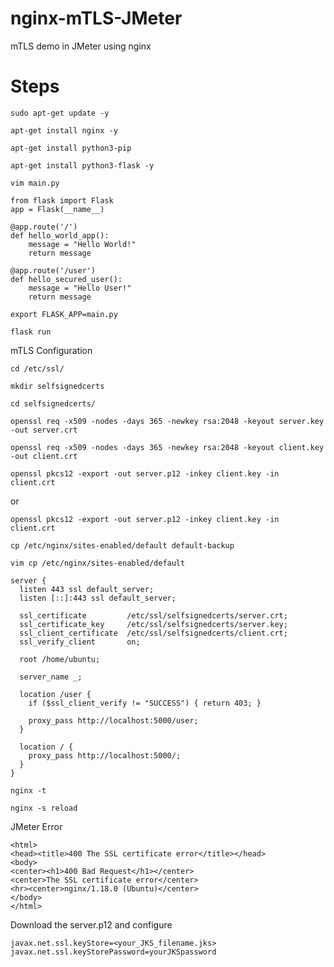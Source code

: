 # nginx-mTLS-JMeter
mTLS demo in JMeter using nginx

# Steps

```
sudo apt-get update -y
```

```
apt-get install nginx -y
```

```
apt-get install python3-pip
```

```
apt-get install python3-flask -y
```

```
vim main.py
```

```
from flask import Flask
app = Flask(__name__)

@app.route('/')
def hello_world_app():
    message = "Hello World!"
    return message

@app.route('/user')
def hello_secured_user():
    message = "Hello User!"
    return message
```

```
export FLASK_APP=main.py
```

```
flask run
```

mTLS Configuration

```
cd /etc/ssl/
```

```
mkdir selfsignedcerts
```

```
cd selfsignedcerts/
```

```
openssl req -x509 -nodes -days 365 -newkey rsa:2048 -keyout server.key -out server.crt
```

```
openssl req -x509 -nodes -days 365 -newkey rsa:2048 -keyout client.key -out client.crt
```

```
openssl pkcs12 -export -out server.p12 -inkey client.key -in client.crt
```
or
```
openssl pkcs12 -export -out server.p12 -inkey client.key -in client.crt
```

```
cp /etc/nginx/sites-enabled/default default-backup
```

```
vim cp /etc/nginx/sites-enabled/default
```

```
server {
  listen 443 ssl default_server;
  listen [::]:443 ssl default_server;

  ssl_certificate         /etc/ssl/selfsignedcerts/server.crt;
  ssl_certificate_key     /etc/ssl/selfsignedcerts/server.key;
  ssl_client_certificate  /etc/ssl/selfsignedcerts/client.crt;
  ssl_verify_client       on;

  root /home/ubuntu;

  server_name _;

  location /user {
    if ($ssl_client_verify != "SUCCESS") { return 403; }

    proxy_pass http://localhost:5000/user;
  }

  location / {
    proxy_pass http://localhost:5000/;
  }
}
```

```
nginx -t
```

```
nginx -s reload
```
JMeter Error
```
<html>
<head><title>400 The SSL certificate error</title></head>
<body>
<center><h1>400 Bad Request</h1></center>
<center>The SSL certificate error</center>
<hr><center>nginx/1.18.0 (Ubuntu)</center>
</body>
</html>
```

Download the server.p12 and configure

```
javax.net.ssl.keyStore=<your_JKS_filename.jks>
javax.net.ssl.keyStorePassword=yourJKSpassword
```


